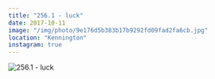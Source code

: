 ```yaml
---
title: "256.1 - luck"
date: 2017-10-11
image: "/img/photo/9e176d5b383b17b9292fd09fad2fa6cb.jpg"
location: "Kennington"
instagram: true
---
```


![256.1 - luck](/img/photo/9e176d5b383b17b9292fd09fad2fa6cb.jpg)
